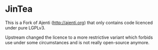 # JinTea

This is a Fork of Ajenti (<http://ajenti.org>) that only contains code licenced under pure LGPLv3.

Upstream changed the licence to a more restrictive variant which forbids use under some circumstances and is not really open-source anymore.
